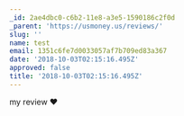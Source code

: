 ```yaml
---
_id: 2ae4dbc0-c6b2-11e8-a3e5-1590186c2f0d
_parent: 'https://usmoney.us/reviews/'
slug: ''
name: test
email: 1351c6fe7d0033057af7b709ed83a367
date: '2018-10-03T02:15:16.495Z'
approved: false
title: '2018-10-03T02:15:16.495Z'
---
```

my review :heart:

